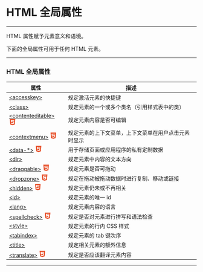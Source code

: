 # HTML 全局属性

---

HTML 属性赋予元素意义和语境。

下面的全局属性可用于任何 HTML 元素。

---

### HTML 全局属性

| 属性 | 描述
|------|-----
| [&lt;accesskey&gt;]() | 规定激活元素的快捷键
| [&lt;class&gt;]() | 规定元素的一个或多个类名（引用样式表中的类）
| [&lt;contenteditable&gt;]() ![h5](img/h5.png) | 规定元素内容是否可编辑 
| [&lt;contextmenu&gt;]() ![h5](img/h5.png) | 规定元素的上下文菜单，上下文菜单在用户点击元素时显示 
| [&lt;data-*&gt;]() ![h5](img/h5.png) | 用于存储页面或应用程序的私有定制数据
| [&lt;dir&gt;]() | 规定元素中内容的文本方向
| [&lt;draggable&gt;]() ![h5](img/h5.png) | 规定元素是否可拖动 
| [&lt;dropzone&gt;]() ![h5](img/h5.png) | 规定在拖动被拖动数据时进行复制、移动或链接 
| [&lt;hidden&gt;]() ![h5](img/h5.png) | 规定元素仍未或不再相关 
| [&lt;id&gt;]() | 规定元素的唯一 id
| [&lt;lang&gt;]() | 规定元素内容的语言
| [&lt;spellcheck&gt;]() ![h5](img/h5.png) | 规定是否对元素进行拼写和语法检查
| [&lt;style&gt;]() | 规定元素的行内 CSS 样式
| [&lt;tabindex&gt;]() | 规定元素的 tab 键次序
| [&lt;title&gt;]() | 规定相关元素的额外信息
| [&lt;translate&gt;]() ![h5](img/h5.png) | 规定是否应该翻译元素内容 

---
